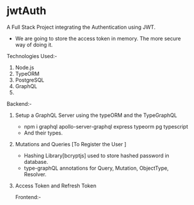 # jwtAuth

A Full Stack Project integrating the Authentication using JWT.

- We are going to store the access token in memory. The more secure way of doing it.

Technologies Used:-

1. Node.js
2. TypeORM
3. PostgreSQL
4. GraphQL
5.

Backend:-

1. Setup a GraphQL Server using the typeORM and the TypeGraphQL
   - npm i graphql apollo-server-graphql express typeorm pg typescript
   - And their types.

2. Mutations and Queries [To Register the User ]
   - Hashing Library[bcryptjs] used to store hashed password in database.
   - type-graphQL annotations for Query, Mutation, ObjectType, Resolver.

3. Access Token and Refresh Token

   Frontend:-

